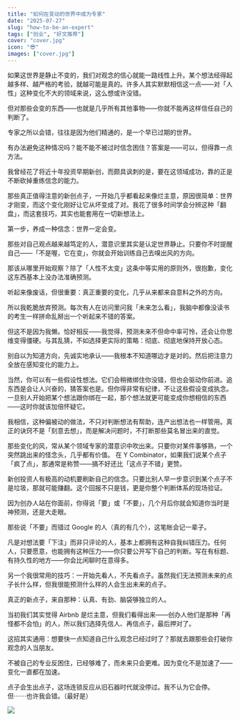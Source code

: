 ```yaml
---
title: "如何在变动的世界中成为专家"
date: "2025-07-27"
slug: "how-to-be-an-expert"
tags: ["创业", "好文推荐"]
cover: "cover.jpg"
icon: "😎"
images: ["cover.jpg"]
---
```

如果这世界是静止不变的，我们对观念的信心就能一路线性上升。某个想法经得起越多样、越严格的考验，就越可能是真的。许多人其实默默相信这一点——对「人性」这种变化不大的领域来说，这么想或许没错。



但对那些会变的东西——也就是几乎所有其他事物——你就不能再这样信任自己的判断了。



专家之所以会错，往往是因为他们精通的，是一个早已过期的世界。



有办法避免这种情况吗？能不能不被过时信念困住？答案是——可以，但得靠一点方法。



我曾经花了将近十年投资早期新创，而颇具讽刺的是，要在这领域成功，靠的正是不断砍掉重练信念的能力。



那些真正值得注意的新创点子，一开始几乎都看起来像烂主意，原因很简单：世界才刚变，而这个变化刚好让它从坏变成了对。我花了很多时间学会分辨这种「翻盘」，而这套技巧，其实也能套用在一切新想法上。



第一步，养成一种信念：世界一定会变。



那些对自己观点越来越笃定的人，潜意识里其实是认定世界静止。只要你不时提醒自己——「不是喔，它在变」，你就会开始训练自己去嗅出风的方向。



那该从哪里开始观察？除了「人性不太变」这条中等实用的原则外，很抱歉，变化这东西基本上没办法准确预测。



听起来像废话，但很重要：真正重要的变化，几乎从来都来自意料之外的方向。



所以我乾脆放弃预测。每次有人在访问里问我「未来怎么看」，我脑中都像没读书的考生一样拼命乱掰出一个听起来不错的答案。



但这不是因为我懒。恰好相反——我觉得，预测未来不但命中率可怜，还会让你思维变得僵硬。与其乱猜，不如选择更实际的策略：彻底、彻底地保持开放心态。



别自以为知道方向，先诚实地承认——我根本不知道哪边才是对的。然后把注意力全放在感知变化的能力上。



当然，你可以有一些假设性想法。它们会稍微绑住你没错，但也会驱动你前进。追东西是会让人兴奋的，猜答案也是。但你得非常有纪律，不让这些假设变成执念。
一旦别人开始把某个想法跟你绑在一起，那个想法就更可能变成你想相信的东西——这时你就该加倍怀疑它。



我相信，这种偏被动的做法，不只对判断想法有帮助，连产出想法也一样管用。真正的诀窍不是「刻意去想」，而是解决问题时，不打断那些莫名冒出来的直觉。



那些变化的风，常从某个领域专家的潜意识中吹出来。只要你对某件事够熟，一个突然跳出来的怪念头，几乎都有价值。
在 Y Combinator，如果我们说某个点子「疯了点」，那通常是称赞——搞不好还比「这点子不错」更赞。



新创投资人有极高的动机要刷新自己的信念。只要比别人早一步意识到某个点子不是垃圾，那就可能赚翻。这个回报不只是钱，更是你整个判断体系的现场验证。



因为创办人站在你面前，你得说「要」或「不要」，几个月后你就会知道你当时是神预测，还是大走眼。



那些说「不要」而错过 Google 的人（真的有几个），这笔帐会记一辈子。



凡是对想法要「下注」而非只评论的人，基本上都拥有这种自我纠错压力。任何人，只要愿意，也能拥有这种压力——你只要公开写下自己的判断。写在有标题、有持久性的地方——你会比闲聊时在意得多。



另一个我很常用的技巧：一开始先看人，不先看点子。虽然我们无法预测未来的点子长什么样，但我很能预测什么样的人会生出未来的点子。



真正的新点子，来自那种：认真、有劲、脑袋够独立的人。



当初我们其实觉得 Airbnb 是烂主意，但我们看得出来——创办人他们是那种「再怪都不会怕」的人，所以我们选择先信人、再信点子，最后押对了。



这招其实通用：想要快一点知道自己什么观念已经过时了？那就去跟那些会打破你观念的人当朋友。



不被自己的专业反困住，已经够难了，而未来只会更难。因为变化不是加速了——变化一直都在加速。



点子会生出点子，这场连锁反应从旧石器时代就没停过。我不认为它会停。
但⋯⋯也许我会错。（最好是）




![](https://prod-files-secure.s3.us-west-2.amazonaws.com/112d0858-5090-4d34-a606-b75eb8d65fd2/46476355-9cf3-4e99-9b7a-3531bc426380/1000202064.png?X-Amz-Algorithm=AWS4-HMAC-SHA256&X-Amz-Content-Sha256=UNSIGNED-PAYLOAD&X-Amz-Credential=ASIAZI2LB4663HLYQNH2%2F20251008%2Fus-west-2%2Fs3%2Faws4_request&X-Amz-Date=20251008T093338Z&X-Amz-Expires=3600&X-Amz-Security-Token=IQoJb3JpZ2luX2VjECEaCXVzLXdlc3QtMiJHMEUCIQDhRJbQv%2F%2FVB8TTwjK78y10NcfaVOz%2BkQ1BilzpiqZEywIgMxWbhD54dMPVwzghjJvL35IjgWlL6BPg8tAixo2tc0AqiAQIuv%2F%2F%2F%2F%2F%2F%2F%2F%2F%2FARAAGgw2Mzc0MjMxODM4MDUiDMjG8CpckdYo3u%2FeZSrcA7%2BhqXFCQ41DX%2F3BUdtjL8%2BVhNYldSg1hVw9PG%2FPGzDREtsF%2BBEo41KZmfrQOo%2F16q61eJp5jWEukIGQJgkpVazFmpolD00dg0BONcO85wteSOt6S03wT8km0xeHkWoIdI25SPE7W7IXpDEcnBoXL%2BFYlr0l12VNYcHMKbJqzuhfaXXrE1QbK0KGlCW161xLO7aBSQgi5gNwnG%2FG6xWLEPEJz8qYL54Zs9dQ8h%2Bj2A%2FsUGkNiOJpW0QcO5D36vh1RjxMWreBNdxWpchqd4WDDsugLjLjLQUy%2FC6%2BEnJ31Jyl23YogTIUxpdydmIy4GU1FF5nIz%2FgzkRV9DPZFs6YNx8E0SKckXZdu1JuxuNc6bvHBRHDkMUugJTwU1U3NebZNyewiNhkPYnrfS7CX2onIc8nHLjugGD6haGQD%2FLPG5gWYML%2FNqVBn7Fz60mTyuvNMAlbQNtR1Zo0rKs3UOew7xYZSxUrHV0NQjW7zseanQmo5N1TEW1VzsWHrbxuoR3iWGo3VmXhlNR5zN5Rki4Ymwa%2BvX4WaD%2BjOZub%2B2dNKVjnNDNCH%2FzNt%2FVrHQrcLLWPa6rLHxTikBl9gH3vPBkUPCupLZJRfsQN1HOg7cCx6Ahjm%2Fat%2FenL2eRQrwppMLPAmMcGOqUBiGFYSQ6YcO5cCZbMLozUe8Av8bEgnKEhYyhFTUpee4G3p%2FvT3ezI%2BbfIZHpReZX8dbKO0Ot3YOMqlBOJTHH1VBBiOeSD5aaQPw%2BtAGc0LGEfIFEVInmjnEZTXXnwOLn8otzY7eSlDbBjsvjyzr7msw%2FdbVbNpoYYIZvfPf4kDUUMjop%2Bb9k9kyICUyqu6we52kXEcPfqANQDgy9WIhnH%2BqUdA%2BW9&X-Amz-Signature=ba188d3490f6ada573c4e8d64e0ddb35868f8ada737711e04ca7a825d2ac01a5&X-Amz-SignedHeaders=host&x-amz-checksum-mode=ENABLED&x-id=GetObject)

